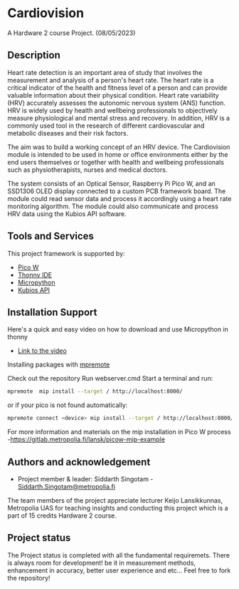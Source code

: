 # Cardiovision
A Hardware 2 course Project. (08/05/2023)
    
## Description

Heart rate detection is an important area of study that involves the measurement and analysis of a person's heart rate. The heart rate is a critical indicator of the health and fitness level of a person and can provide valuable information about their physical condition.
Heart rate variability (HRV) accurately assesses the autonomic nervous system (ANS) function. HRV is widely used by health and wellbeing professionals to objectively measure physiological and mental stress and recovery. In addition, HRV is a commonly used tool in the research of different cardiovascular and metabolic diseases and their risk factors.

The aim was to build a working concept of an HRV device. The Cardiovision module is intended to be used in home or office environments either by the end users themselves or together with health and wellbeing professionals such as physiotherapists, nurses and medical doctors. 

The system consists of an Optical Sensor, Raspberry Pi Pico W, and an SSD1306 OLED display connected to a custom PCB framework board. The module could read sensor data and process it accordingly using a heart rate monitoring algorithm. The module could also communicate and process HRV data using the Kubios API software.

## Tools and Services

This project framework is supported by:
- [Pico W](https://projects.raspberrypi.org/en/projects/getting-started-with-the-pico)
- [Thonny IDE](https://thonny.org/)
- [Micropython](https://micropython.org/)
- [Kubios API](https://www.kubios.com/kubios-cloud/)


## Installation Support
Here's a quick and easy video on how to download and use Micropython in thonny
- [Link to the video](https://www.youtube.com/watch?v=_ouzuI_ZPLs)

Installing packages with [mpremote](https://docs.micropython.org/en/latest/reference/packages.html)

Check out the repository
Run webserver.cmd
Start a terminal and run:
```bash
mpremote  mip install --target / http://localhost:8000/
```
or if your pico is not found automatically:
```bash
mpremote connect <device> mip install --target / http://localhost:8000/
```
For more information and materials on the mip installation in Pico W process
-https://gitlab.metropolia.fi/lansk/picow-mip-example

## Authors and acknowledgement
- Project member & leader: Siddarth Singotam - Siddarth.Singotam@metropolia.fi



The team members of the project appreciate lecturer Keijo Lansikkunnas, Metropolia UAS for teaching insights and conducting this project which is a part of 15 credits Hardware 2 course.


## Project status
The Project status is completed with all the fundamental requiremets. There is always room for development! be it in measurement methods, enhancement in accuracy, better user experience and etc... Feel free to fork the repository!
